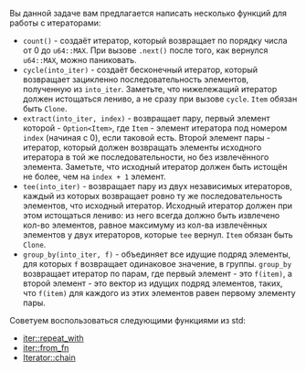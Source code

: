 Вы данной задаче вам предлагается написать несколько функций для работы с итераторами:

* `count()` - создаёт итератор, который возвращает по порядку числа от 0 до `u64::MAX`. При вызове
`.next()` после того, как вернулся `u64::MAX`, можно паниковать.
* `cycle(into_iter)` - создаёт бесконечный итератор, который возвращает зацикленно последовательность
элементов, полученную из `into_iter`. Заметьте, что нижележащий итератор должен истощаться лениво,
а не сразу при вызове `cycle`. `Item` обязан быть `Clone`.
* `extract(into_iter, index)` - возвращает пару, первый элемент которой - `Option<Item>`, где `Item` -
элемент итератора под номером `index` (начиная с 0), если таковой есть. Второй элемент пары -
итератор, который должен возвращать элементы исходного итератора в той же последовательности,
но без извлечённого элемента. Заметьте, что исходный итератор должен быть истощён не более,
чем на `index + 1` элемент.
* `tee(into_iter)` - возвращает пару из двух независимых итераторов, каждый из которых возвращает
ровно ту же последовательность элементов, что исходный итератор. Исходный итератор должен при этом
истощаться лениво: из него всегда должно быть извлечено кол-во элементов, равное максимуму из
кол-ва извлечённых элементов у двух итераторов, которые `tee` вернул. `Item` обязан быть `Clone`.
* `group_by(into_iter, f)` - объединяет все идущие подряд элементы, для которых `f` возвращает
одинаковое значение, в группы. `group_by` возвращает итератор по парам, где первый элемент - это `f(item)`,
а второй элемент - это вектор из идущих подряд элементов, таких, что `f(item)` для каждого из этих
элементов равен первому элементу пары.

Советуем воспользоваться следующими функциями из std:
* [iter::repeat_with](https://doc.rust-lang.org/std/iter/fn.repeat_with.html)
* [iter::from_fn](https://doc.rust-lang.org/std/iter/fn.from_fn.html)
* [Iterator::chain](https://doc.rust-lang.org/std/iter/trait.Iterator.html#method.chain)